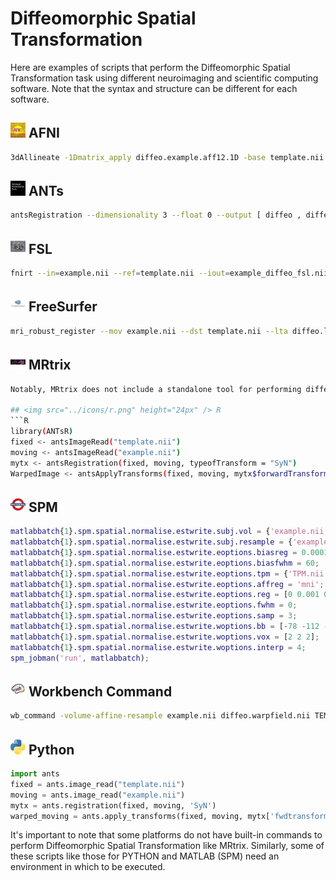 # Diffeomorphic Spatial Transformation

Here are examples of scripts that perform the Diffeomorphic Spatial Transformation task using different neuroimaging and scientific computing software. Note that the syntax and structure can be different for each software. 

## <img src="../icons/afni.png" height="24px" /> AFNI
```bash
3dAllineate -1Dmatrix_apply diffeo.example.aff12.1D -base template.nii -source example.nii -prefix example_diffeo_afni.nii
```

## <img src="../icons/ants.png" height="24px" /> ANTs
```bash
antsRegistration --dimensionality 3 --float 0 --output [ diffeo , diffeoWarped.nii.gz ] --interpolation Linear --use-histogram-matching 0 --winsorize-image-intensities [ 0.005, 0.995 ] --initial-moving-transform [ template.nii.gz , example.nii.gz , 1 ] --transform SyN[ 0.1, 3, 0 ] --metric CC[ template.nii.gz , example.nii.gz , 1, 4 ] --convergence [ 100x100x70x50x20 , 1e-6, 10 ] --shrink-factors 8x4x2x1x1 --smoothing-sigmas 3x2x1x0x0vox
```

## <img src="../icons/fsl.png" height="24px" /> FSL
```bash
fnirt --in=example.nii --ref=template.nii --iout=example_diffeo_fsl.nii --warpres=10,10,10
```

## <img src="../icons/freesurfer.png" height="24px" /> FreeSurfer
```bash
mri_robust_register --mov example.nii --dst template.nii --lta diffeo.lta --mapmov example_diffeo_freesurfer.nii
```
  
## <img src="../icons/mrtrix.png" height="24px" /> MRtrix
```bash
Notably, MRtrix does not include a standalone tool for performing diffeomorphic registration.

## <img src="../icons/r.png" height="24px" /> R
```R
library(ANTsR)
fixed <- antsImageRead("template.nii")
moving <- antsImageRead("example.nii")
mytx <- antsRegistration(fixed, moving, typeofTransform = "SyN")
WarpedImage <- antsApplyTransforms(fixed, moving, mytx$forwardTransforms)
```

## <img src="../icons/spm.png" height="24px" /> SPM
```matlab
matlabbatch{1}.spm.spatial.normalise.estwrite.subj.vol = {'example.nii'};
matlabbatch{1}.spm.spatial.normalise.estwrite.subj.resample = {'example.nii'};
matlabbatch{1}.spm.spatial.normalise.estwrite.eoptions.biasreg = 0.0001;
matlabbatch{1}.spm.spatial.normalise.estwrite.eoptions.biasfwhm = 60;
matlabbatch{1}.spm.spatial.normalise.estwrite.eoptions.tpm = {'TPM.nii'};
matlabbatch{1}.spm.spatial.normalise.estwrite.eoptions.affreg = 'mni';
matlabbatch{1}.spm.spatial.normalise.estwrite.eoptions.reg = [0 0.001 0.5 0.05 0.2];
matlabbatch{1}.spm.spatial.normalise.estwrite.eoptions.fwhm = 0;
matlabbatch{1}.spm.spatial.normalise.estwrite.eoptions.samp = 3;
matlabbatch{1}.spm.spatial.normalise.estwrite.woptions.bb = [-78 -112 -70; 78 76 85];
matlabbatch{1}.spm.spatial.normalise.estwrite.woptions.vox = [2 2 2];
matlabbatch{1}.spm.spatial.normalise.estwrite.woptions.interp = 4;
spm_jobman('run', matlabbatch);
```

## <img src="../icons/workbench_command.png" height="24px" /> Workbench Command
```bash
wb_command -volume-affine-resample example.nii diffeo.warpfield.nii TEMPLATE VolumeAffineResampleMethod::CUBIC example_diffeo_wb.nii -flirt template.nii example.nii
```

## <img src="../icons/python.png" height="24px" /> Python
```python
import ants
fixed = ants.image_read("template.nii")
moving = ants.image_read("example.nii")
mytx = ants.registration(fixed, moving, 'SyN')
warped_moving = ants.apply_transforms(fixed, moving, mytx['fwdtransforms'])
```
It's important to note that some platforms do not have built-in commands to perform Diffeomorphic Spatial Transformation like MRtrix. Similarly, some of these scripts like those for PYTHON and MATLAB (SPM) need an environment in which to be executed.